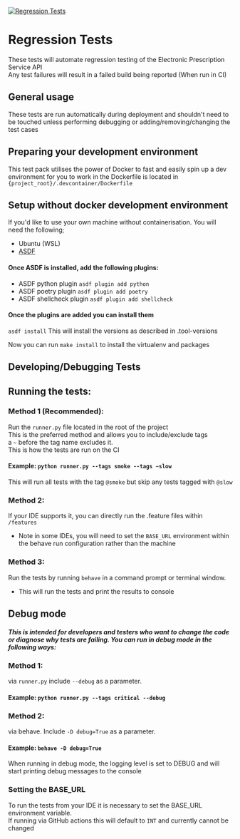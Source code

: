 [![Regression Tests](https://github.com/NHSDigital/electronic-prescription-service-api-regression-tests/actions/workflows/regression_tests.yml/badge.svg?branch=main)](https://github.com/NHSDigital/direct-care-api-regression-tests/actions/workflows/regression_tests.yml)

# Regression Tests
These tests will automate regression testing of the Electronic Prescription Service API
<br /> Any test failures will result in a failed build being reported (When run in CI)

## General usage
These tests are run automatically during deployment and shouldn't need to be touched unless performing debugging or
adding/removing/changing the test cases

## Preparing your development environment
This test pack utilises the power of Docker to fast and easily spin up a dev environment for you to work in
the Dockerfile is located in `{project_root}/.devcontainer/Dockerfile`

## Setup without docker development environment
If you'd like to use your own machine without containerisation. You will need the following;
* Ubuntu (WSL)
* [ASDF](https://asdf-vm.com/guide/getting-started.html)
#### Once ASDF is installed, add the following plugins:
* ASDF python plugin `asdf plugin add python`
* ASDF poetry plugin `asdf plugin add poetry`
* ASDF shellcheck plugin `asdf plugin add shellcheck`
#### Once the plugins are added you can install them
`asdf install` This will install the versions as described in .tool-versions

Now you can run `make install` to install the virtualenv and packages

## Developing/Debugging Tests

## Running the tests:
### Method 1 (Recommended):
Run the `runner.py` file located in the root of the project <br />
This is the preferred method and allows you to include/exclude tags <br />
a `~` before the tag name excludes it. <br />
This is how the tests are run on the CI
#### Example: `python runner.py --tags smoke --tags ~slow`
This will run all tests with the tag `@smoke` but skip any tests tagged with `@slow`

### Method 2:
If your IDE supports it, you can directly run the .feature files within `/features`
<br />
* Note in some IDEs, you will need to set the `BASE_URL` environment within the behave run configuration rather than the machine

### Method 3:
Run the tests by running `behave` in a command prompt or terminal window.
* This will run the tests and print the results to console

## Debug mode
##### This is intended for developers and testers who want to change the code or diagnose why tests are failing. You can run in debug mode in the following ways:
### Method 1:
via `runner.py` include `--debug` as a parameter.
#### Example: `python runner.py --tags critical --debug`
### Method 2:
via behave. Include `-D debug=True` as a parameter.
#### Example: `behave -D debug=True`
When running in debug mode, the logging level is set to DEBUG and will start printing debug messages to the console


### Setting the BASE_URL
To run the tests from your IDE it is necessary to set the BASE_URL environment variable.
<br /> If running via GitHub actions this will default to `INT` and currently cannot be changed
